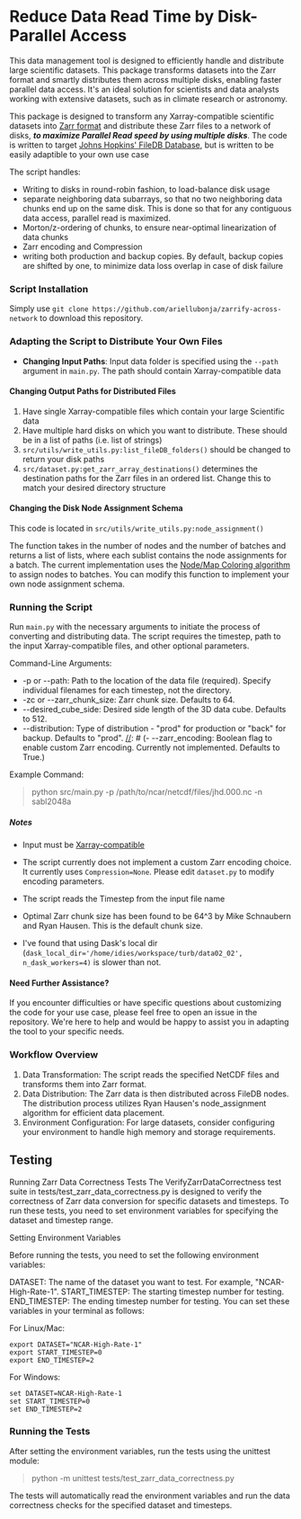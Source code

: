 # Reduce Data Read Time by Disk-Parallel Access

This data management tool is designed to efficiently handle and distribute large scientific datasets. This package transforms datasets into the Zarr format and smartly distributes them across multiple disks, enabling faster parallel data access. It's an ideal solution for scientists and data analysts working with extensive datasets, such as in climate research or astronomy.

This package is designed to transform any Xarray-compatible scientific datasets into [Zarr format](https://zarr.readthedocs.io/en/stable/) and distribute these Zarr files to a network of disks, _**to maximize Parallel Read speed by using multiple disks**_. The code is written to target [Johns Hopkins' FileDB Database](https://turbulence.pha.jhu.edu/datasets.aspx), but is written to be easily adaptible to your own use case

The script handles:

- Writing to disks in round-robin fashion, to load-balance disk usage
- separate neighboring data subarrays, so that no two neighboring data chunks end up on the same disk. This is done so that for any contiguous data access, parallel read is maximized.
- Morton/z-ordering of chunks, to ensure near-optimal linearization of data chunks
- Zarr encoding and Compression
- writing both production and backup copies. By default, backup copies are shifted by one, to minimize data loss overlap in case of disk failure

### Script Installation
Simply use `git clone https://github.com/ariellubonja/zarrify-across-network` to download this repository.

### Adapting the Script to Distribute Your Own Files

- **Changing Input Paths**: Input data folder is specified using the `--path` argument in `main.py`. The path should contain Xarray-compatible data

#### Changing Output Paths for Distributed Files

1. Have single Xarray-compatible files which contain your large Scientific data
1. Have multiple hard disks on which you want to distribute. These should be in a list of paths (i.e. list of strings)
2. `src/utils/write_utils.py:list_fileDB_folders()` should be changed to return your disk paths
3. `src/dataset.py:get_zarr_array_destinations()` determines the destination paths for the Zarr files in an ordered list. Change this to match your desired directory structure

#### Changing the Disk Node Assignment Schema

This code is located in `src/utils/write_utils.py:node_assignment()`

The function takes in the number of nodes and the number of batches and returns a list of lists, where each sublist contains the node assignments for a batch. The current implementation uses the [Node/Map Coloring algorithm](https://en.wikipedia.org/wiki/Graph_coloring#Node_coloring) to assign nodes to batches. You can modify this function to implement your own node assignment schema.


### Running the Script

Run `main.py` with the necessary arguments to initiate the process of converting and distributing data. The script requires the timestep, path to the input Xarray-compatible files, and other optional parameters.


Command-Line Arguments:


[//]: # (- --timestep: The timestep number for the NCAR data &#40;required&#41;.)
- -p or --path: Path to the location of the data file (required). Specify individual filenames for each timestep, not the directory.
- -zc or --zarr_chunk_size: Zarr chunk size. Defaults to 64.
- --desired_cube_side: Desired side length of the 3D data cube. Defaults to 512.
- --distribution: Type of distribution - "prod" for production or "back" for backup. Defaults to "prod".
[//]: # (- --zarr_encoding: Boolean flag to enable custom Zarr encoding. Currently not implemented. Defaults to True.)


Example Command:

> python src/main.py -p /path/to/ncar/netcdf/files/jhd.000.nc -n sabl2048a


##### Notes

- Input must be [Xarray-compatible](https://docs.xarray.dev/en/stable/generated/xarray.Dataset.html)

- The script currently does not implement a custom Zarr encoding choice. It currently uses `Compression=None`. Please edit `dataset.py` to modify encoding parameters.

- The script reads the Timestep from the input file name 

- Optimal Zarr chunk size has been found to be 64^3 by Mike Schnaubern and Ryan Hausen. This is the default chunk size.

- I've found that using Dask's local dir (`dask_local_dir='/home/idies/workspace/turb/data02_02', n_dask_workers=4)` is slower than not.

[//]: # (### Customizing Destination Layout and Assignment Schema)


[//]: # (If you need to adapt the destination layout for Zarr files or change the node assignment schema in this repository, you can do so by editing specific functions within `utils/write_utils.py`. Below are guidelines on where and how to make these changes:)

#### Need Further Assistance?
If you encounter difficulties or have specific questions about customizing the code for your use case, please feel free to open an issue in the repository. We're here to help and would be happy to assist you in adapting the tool to your specific needs.


### Workflow Overview

1. Data Transformation: The script reads the specified NetCDF files and transforms them into Zarr format.
2. Data Distribution: The Zarr data is then distributed across FileDB nodes. The distribution process utilizes Ryan Hausen's node_assignment algorithm for efficient data placement.
3. Environment Configuration: For large datasets, consider configuring your environment to handle high memory and storage requirements.

## Testing

Running Zarr Data Correctness Tests
The VerifyZarrDataCorrectness test suite in tests/test_zarr_data_correctness.py is designed to verify the correctness of Zarr data conversion for specific datasets and timesteps. To run these tests, you need to set environment variables for specifying the dataset and timestep range.

Setting Environment Variables

Before running the tests, you need to set the following environment variables:

DATASET: The name of the dataset you want to test. For example, "NCAR-High-Rate-1".
START_TIMESTEP: The starting timestep number for testing.
END_TIMESTEP: The ending timestep number for testing.
You can set these variables in your terminal as follows:

For Linux/Mac:
```
export DATASET="NCAR-High-Rate-1"
export START_TIMESTEP=0
export END_TIMESTEP=2
```

For Windows:
```
set DATASET=NCAR-High-Rate-1
set START_TIMESTEP=0
set END_TIMESTEP=2
```
### Running the Tests

After setting the environment variables, run the tests using the unittest module:

> python -m unittest tests/test_zarr_data_correctness.py

The tests will automatically read the environment variables and run the data correctness checks for the specified dataset and timesteps.
